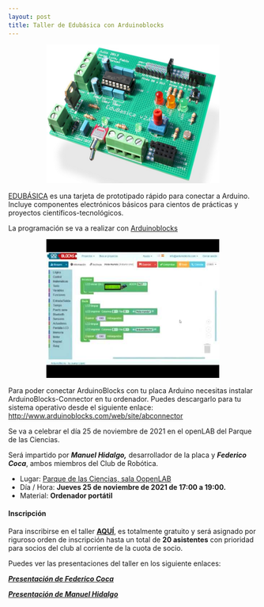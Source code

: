 ```yaml
---
layout: post
title: Taller de Edubásica con Arduinoblocks
---
```


<p align="center" >
<img src="/images/edubasica01.jpg" width="350" height="280"/>


</p>



[EDUBÁSICA](http://www.practicasconarduino.com/) es una tarjeta de prototipado rápido para conectar a Arduino. Incluye componentes electrónicos básicos para cientos de prácticas y proyectos científicos-tecnológicos.

La programación se va a realizar con [Arduinoblocks](http://www.arduinoblocks.com/)


<p align="center" >
<img src="/images/arduinoblocks2.jpg" width="350" height="280"/>


</p>

Para poder conectar ArduinoBlocks con tu placa Arduino necesitas instalar ArduinoBlocks-Connector en tu ordenador. Puedes descargarlo para tu sistema operativo desde el siguiente enlace: http://www.arduinoblocks.com/web/site/abconnector

Se va a celebrar el día 25 de noviembre de 2021 en el openLAB del Parque de las Ciencias.

Será impartido por ***Manuel Hidalgo,*** desarrollador de la placa y ***Federico Coca***,  ambos miembros del Club de Robótica.


* Lugar: [Parque de las Ciencias, sala OopenLAB](https://goo.gl/maps/aQC1afhE8HR9uaVx8)
* Día / Hora: **Jueves 25 de noviembre de 2021 de 17:00 a 19:00.**
* Material: **Ordenador portátil**

#### Inscripción ####
Para inscribirse en el taller [**AQUÍ**](https://forms.gle/LjuGCc1zWFAS41ku5), es totalmente gratuito y será asignado por riguroso orden de inscripción hasta un total de **20 asistentes** con prioridad para socios del club al corriente de la cuota de socio.

Puedes ver las presentaciones del taller en los siguiente enlaces:

[***Presentación de Federico Coca***](https://github.com/fgcoca/Chats/tree/master/21-11-19-Arduinoblocks)

[***Presentación de Manuel Hidalgo***](https://github.com/leobotmanuel/EduBasica_ArduinoBlocks/wiki)
